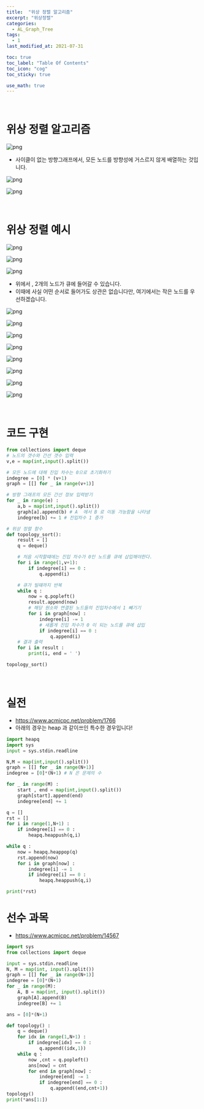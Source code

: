 ```yaml
---
title:  "위상 정렬 알고리즘"
excerpt: "위상정렬"
categories:
  - AL_Graph_Tree
tags:
  - 1
last_modified_at: 2021-07-31

toc: true
toc_label: "Table Of Contents"
toc_icon: "cog"
toc_sticky: true

use_math: true
---
```


<br>

# 위상 정렬 알고리즘

![png](/assets/images/Python/20_1.png)

- 사이클이 없는 방향그래프에서, 모든 노드를 방향성에 거스르지 않게 배열하는 것입니다.

![png](/assets/images/Python/20_2.png)

![png](/assets/images/Python/20_3.png)

<br>

# 위상 정렬 예시

![png](/assets/images/Python/20_4.png)

![png](/assets/images/Python/20_5.png)

![png](/assets/images/Python/20_6.png)

- 위에서 , 2개의 노드가 큐에 들어갈 수 있습니다.
- 이때에 사실 어떤 순서로 들어가도 상관은 없습니다만, 여기에서는 작은 노드를 우선하겠습니다.

![png](/assets/images/Python/20_7.png)

![png](/assets/images/Python/20_8.png)

![png](/assets/images/Python/20_9.png)

![png](/assets/images/Python/20_10.png)

![png](/assets/images/Python/20_11.png)

![png](/assets/images/Python/20_12.png)

![png](/assets/images/Python/20_13.png)

![png](/assets/images/Python/20_14.png)

<br>

# 코드 구현

```python
from collections import deque
# 노드의 갯수와 간선 갯수 입력
v,e = map(int,input().split())

# 모든 노드에 대해 진입 차수는 0으로 초기화하기
indegree = [0] * (v+1)
graph = [[] for _ in range(v+1)]

# 방향 그래프의 모든 간선 정보 입력받기
for _ in range(e) :
    a,b = map(int,input().split())
    graph[a].append(b) # A  에서 B 로 이동 가능함을 나타냄
    indegree[b] += 1 # 진입차수 1 증가

# 위상 정렬 함수
def topology_sort():
    result = []
    q = deque()

    # 처음 시작할떄에는 진입 차수가 0인 노드를 큐에 삽입해야한다.
    for i in range(1,v+1):
        if indegree[i] == 0 :
            q.append(i)

    # 큐가 빌떄까지 반복
    while q :
        now = q.popleft()
        result.append(now)
        # 해당 원소와 연결된 노드들의 진입차수에서 1 뺴기기
        for i in graph[now] :
            indegree[i] -= 1
            # 새롭게 진입 차수가 0 이 되는 노드를 큐에 삽입
            if indegree[i] == 0 :
                q.append(i)
    # 결과 출력
    for i in result :
        print(i, end = ' ')

topology_sort()
```

<br>

# 실전

- <https://www.acmicpc.net/problem/1766>
- 아래의 경우는 heap 과 같이쓰인 특수한 경우입니다!

```python
import heapq
import sys
input = sys.stdin.readline

N,M = map(int,input().split())
graph = [[] for _ in range(N+1)]
indegree = [0]*(N+1) # N 은 문제의 수

for _ in range(M) :
    start , end = map(int,input().split())
    graph[start].append(end)
    indegree[end] += 1

q = []
rst = []
for i in range(1,N+1) :
    if indegree[i] == 0 :
        heapq.heappush(q,i)

while q :
    now = heapq.heappop(q)
    rst.append(now)
    for i in graph[now] :
        indegree[i] -= 1
        if indegree[i] == 0 :
            heapq.heappush(q,i)

print(*rst)
```

# 선수 과목

- https://www.acmicpc.net/problem/14567

```python
import sys
from collections import deque

input = sys.stdin.readline
N, M = map(int, input().split())
graph = [[] for _ in range(N+1)]
indegree = [0]*(N+1)
for _ in range(M):
    A, B = map(int, input().split())
    graph[A].append(B)
    indegree[B] += 1

ans = [0]*(N+1)

def topology() :
    q = deque()
    for idx in range(1,N+1) :
        if indegree[idx] == 0 :
            q.append((idx,1))
    while q :
        now ,cnt = q.popleft()
        ans[now] = cnt
        for end in graph[now] :
            indegree[end] -= 1
            if indegree[end] == 0 :
                q.append((end,cnt+1))
topology()
print(*ans[1:])
```



